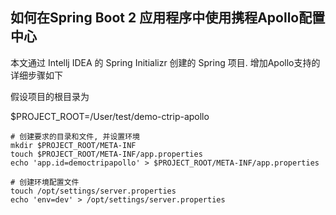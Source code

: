 ## 如何在Spring Boot 2 应用程序中使用携程Apollo配置中心

本文通过 Intellj IDEA 的 Spring Initializr 创建的 Spring 项目. 增加Apollo支持的详细步骤如下

假设项目的根目录为 

$PROJECT_ROOT=/User/test/demo-ctrip-apollo


```
# 创建要求的目录和文件, 并设置环境
mkdir $PROJECT_ROOT/META-INF
touch $PROJECT_ROOT/META-INF/app.properties
echo 'app.id=democtripapollo' > $PROJECT_ROOT/META-INF/app.properties

# 创建环境配置文件
touch /opt/settings/server.properties
echo 'env=dev' > /opt/settings/server.properties
```
